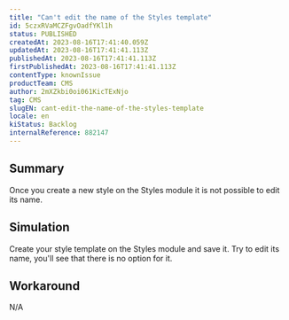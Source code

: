 ```yaml
---
title: "Can't edit the name of the Styles template"
id: 5czxRVaMCZFgvOadfYKl1h
status: PUBLISHED
createdAt: 2023-08-16T17:41:40.059Z
updatedAt: 2023-08-16T17:41:41.113Z
publishedAt: 2023-08-16T17:41:41.113Z
firstPublishedAt: 2023-08-16T17:41:41.113Z
contentType: knownIssue
productTeam: CMS
author: 2mXZkbi0oi061KicTExNjo
tag: CMS
slugEN: cant-edit-the-name-of-the-styles-template
locale: en
kiStatus: Backlog
internalReference: 882147
---
```


## Summary


Once you create a new style on the Styles module it is not possible to edit its name.


##

## Simulation


Create your style template on the Styles module and save it. Try to edit its name, you'll see that there is no option for it.


##

## Workaround


N/A





